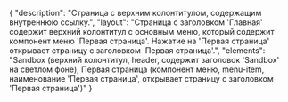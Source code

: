 {
"description": "Страница с верхним колонтитулом, содержащим внутреннюю ссылку.",
"layout": "Страница с заголовком 'Главная' содержит верхний колонтитул с основным меню, который содержит компонент меню 'Первая страница'. Нажатие на 'Первая страница' открывает страницу с заголовком 'Первая страница'.",
"elements": "Sandbox (верхний колонтитул, header, содержит заголовок 'Sandbox' на светлом фоне),
Первая страница (компонент меню, menu-item, наименование 'Первая страница', открывает страницу с заголовком 'Первая страница')"
}
